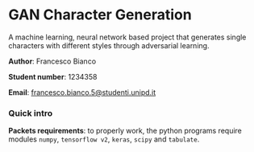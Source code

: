 # GAN Character Generation
A machine learning, neural network based project that generates single characters with different styles
through adversarial learning.

**Author**: Francesco Bianco

**Student number**: 1234358

**Email**: francesco.bianco.5@studenti.unipd.it

### Quick intro
**Packets requirements**: to properly work, the python programs require modules `numpy`,
`tensorflow v2`, `keras`, `scipy` and `tabulate`.
